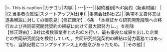 |=. This is caption
|カテゴリ|内容|
|:---|:---|
|契約種別|PoC契約（新素材編） |
|/2.当事者の属性|スタートアップA社(甲)|
|事業会社B社(乙)|
|条項本文自体又は逐条解説に対しての御意見|【修正箇所】：6条　「本検証から研究開発段階への移行および共同研究開発契約の締結に向けて最大限努力し、」を削除  <br>  【修正理由】：B社は複数事業者とのPoCを行い、最も優良な成果を出した企業との共同研究開発を検討していた。共同研究開発契約の締結は努力義務ではあっても、当該記載にコンプライアンス上の懸念があったため。 |
|その他| |
